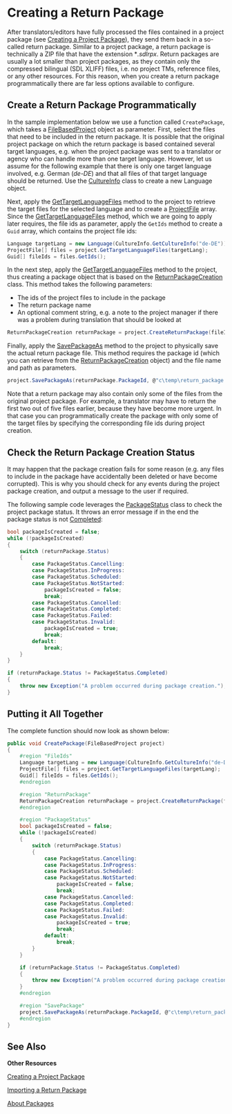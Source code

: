 Creating a Return Package
==

After translators/editors have fully processed the files contained in a project package (see [Creating a Project Package](creating_a_project_package.md)), they send them back in a so-called return package. Similar to a project package, a return package is technically a ZIP file that have the extension **.sdlrpx*. Return packages are usually a lot smaller than project packages, as they contain only the compressed bilingual (SDL XLIFF) files, i.e. no project TMs, reference files, or any other resources. For this reason, when you create a return package programmatically there are far less options available to configure.

Create a Return Package Programmatically
--
In the sample implementation below we use a function called ```CreatePackage```, which takes a [FileBasedProject](../../api/projectautomation/Sdl.ProjectAutomation.FileBased.FileBasedProject.yml) object as parameter. First, select the files that need to be included in the return package. It is possible that the original project package on which the return package is based contained several target languages, e.g. when the project package was sent to a translator or agency who can handle more than one target language. However, let us assume for the following example that there is only one target language involved, e.g. German (*de-DE*) and that all files of that target language should be returned. Use the [CultureInfo](https://docs.microsoft.com/en-us/dotnet/api/system.globalization.cultureinfo?redirectedfrom=MSDN&view=net-5.0) class to create a new Language object.

Next, apply the [GetTargetLanguageFiles](../../api/projectautomation/Sdl.ProjectAutomation.FileBased.FileBasedProject.yml#Sdl_ProjectAutomation_FileBased_FileBasedProject_GetTargetLanguageFiles) method to the project to retrieve the target files for the selected language and to create a [ProjectFile](../../api/projectautomation/Sdl.ProjectAutomation.Core.ProjectFile.yml) array. Since the [GetTargetLanguageFiles](../../api/projectautomation/Sdl.ProjectAutomation.FileBased.FileBasedProject.yml#Sdl_ProjectAutomation_FileBased_FileBasedProject_GetTargetLanguageFiles) method, which we are going to apply later requires, the file ids as parameter, apply the ```GetIds``` method to create a ```Guid``` array, which contains the project file ids:

```cs
Language targetLang = new Language(CultureInfo.GetCultureInfo("de-DE"));
ProjectFile[] files = project.GetTargetLanguageFiles(targetLang);
Guid[] fileIds = files.GetIds();
```

In the next step, apply the [GetTargetLanguageFiles](../../api/projectautomation/Sdl.ProjectAutomation.FileBased.FileBasedProject.yml#Sdl_ProjectAutomation_FileBased_FileBasedProject_GetTargetLanguageFiles) method to the project, thus creating a package object that is based on the [ReturnPackageCreation](../../api/projectautomation/Sdl.ProjectAutomation.Core.ReturnPackageCreation.yml) class. This method takes the following parameters:

* The ids of the project files to include in the package
* The return package name
* An optional comment string, e.g. a note to the project manager if there was a problem during translation that should be looked at

```cs
ReturnPackageCreation returnPackage = project.CreateReturnPackage(fileIds, "Return Package Name", "Comment: Everything went fine");
```

Finally, apply the [SavePackageAs](../../api/projectautomation/Sdl.ProjectAutomation.FileBased.FileBasedProject.yml#Sdl_ProjectAutomation_FileBased_FileBasedProject_SavePackageAs_System_Guid_System_String_) method to the project to physically save the actual return package file. This method requires the package id (which you can retrieve from the  [ReturnPackageCreation](../../api/projectautomation/Sdl.ProjectAutomation.Core.ReturnPackageCreation.yml) object) and the file name and path as parameters.

```cs
project.SavePackageAs(returnPackage.PackageId, @"c\temp\return_package.sdlrpx");
```

Note that a return package may also contain only some of the files from the original project package. For example, a translator may have to return the first two out of five files earlier, because they have become more urgent. In that case you can programmatically create the package with only some of the target files by specifying the corresponding file ids during project creation.

Check the Return Package Creation Status
--
It may happen that the package creation fails for some reason (e.g. any files to include in the package have accidentally been deleted or have become corrupted). This is why you should check for any events during the project package creation, and output a message to the user if required.

The following sample code leverages the [PackageStatus](../../api/projectautomation/Sdl.ProjectAutomation.Core.PackageStatus.yml) class to check the project package status. It throws an error message if in the end the package status is not [Completed](../../api/projectautomation/Sdl.ProjectAutomation.Core.PackageStatus.yml#fields):

```cs
bool packageIsCreated = false;
while (!packageIsCreated)
{
    switch (returnPackage.Status)
    {
        case PackageStatus.Cancelling:
        case PackageStatus.InProgress:
        case PackageStatus.Scheduled:
        case PackageStatus.NotStarted:
            packageIsCreated = false;
            break;
        case PackageStatus.Cancelled:
        case PackageStatus.Completed:
        case PackageStatus.Failed:
        case PackageStatus.Invalid:
            packageIsCreated = true;
            break;
        default:
            break;
    }
}

if (returnPackage.Status != PackageStatus.Completed)
{
    throw new Exception("A problem occurred during package creation.");
}
```

Putting it All Together
--

The complete function should now look as shown below:

```cs
public void CreatePackage(FileBasedProject project)
{
    #region "FileIds"
    Language targetLang = new Language(CultureInfo.GetCultureInfo("de-DE"));
    ProjectFile[] files = project.GetTargetLanguageFiles(targetLang);
    Guid[] fileIds = files.GetIds();
    #endregion

    #region "ReturnPackage"
    ReturnPackageCreation returnPackage = project.CreateReturnPackage(fileIds, "Return Package Name", "Comment: Everything went fine");
    #endregion

    #region "PackageStatus"
    bool packageIsCreated = false;
    while (!packageIsCreated)
    {
        switch (returnPackage.Status)
        {
            case PackageStatus.Cancelling:
            case PackageStatus.InProgress:
            case PackageStatus.Scheduled:
            case PackageStatus.NotStarted:
                packageIsCreated = false;
                break;
            case PackageStatus.Cancelled:
            case PackageStatus.Completed:
            case PackageStatus.Failed:
            case PackageStatus.Invalid:
                packageIsCreated = true;
                break;
            default:
                break;
        }
    }

    if (returnPackage.Status != PackageStatus.Completed)
    {
        throw new Exception("A problem occurred during package creation.");
    }
    #endregion

    #region "SavePackage"
    project.SavePackageAs(returnPackage.PackageId, @"c\temp\return_package.sdlrpx");
    #endregion
}
```

See Also
-- 

**Other Resources**

[Creating a Project Package](creating_a_project_package.md)

[Importing a Return Package](importing_a_return_package.md)

[About Packages](about_packages.md)